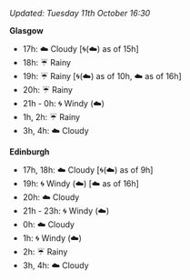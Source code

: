 *Updated: Tuesday 11th October 16:30*

**Glasgow**

* 17h: :cloud: Cloudy [:cyclone:(:cloud:) as of 15h]
* 18h: :umbrella: Rainy
* 19h: :umbrella: Rainy [:cyclone:(:cloud:) as of 10h, :cloud: as of 16h]
* 20h: :umbrella: Rainy
* 21h - 0h: :cyclone: Windy (:cloud:)
* 1h, 2h: :umbrella: Rainy
* 3h, 4h: :cloud: Cloudy

**Edinburgh**

* 17h, 18h: :cloud: Cloudy [:cyclone:(:cloud:) as of 9h]
* 19h: :cyclone: Windy (:cloud:) [:cloud: as of 16h]
* 20h: :cloud: Cloudy
* 21h - 23h: :cyclone: Windy (:cloud:)
* 0h: :cloud: Cloudy
* 1h: :cyclone: Windy (:cloud:)
* 2h: :umbrella: Rainy
* 3h, 4h: :cloud: Cloudy
